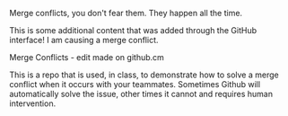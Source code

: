 Merge conflicts, you don't fear them. They happen all the time.

This is some additional content that was added through the GitHub interface! I am causing a merge conflict.

Merge Conflicts - edit made on github.cm

This is a repo that is used, in class, to demonstrate how to solve a merge conflict when it occurs with your teammates. Sometimes Github will automatically solve the issue, other times it cannot and requires human intervention.
